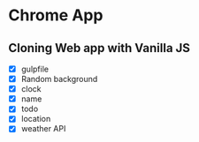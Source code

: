 # Chrome App

## Cloning Web app with Vanilla JS

- [x] gulpfile
- [x] Random background
- [x] clock
- [x] name
- [x] todo
- [x] location
- [x] weather API
